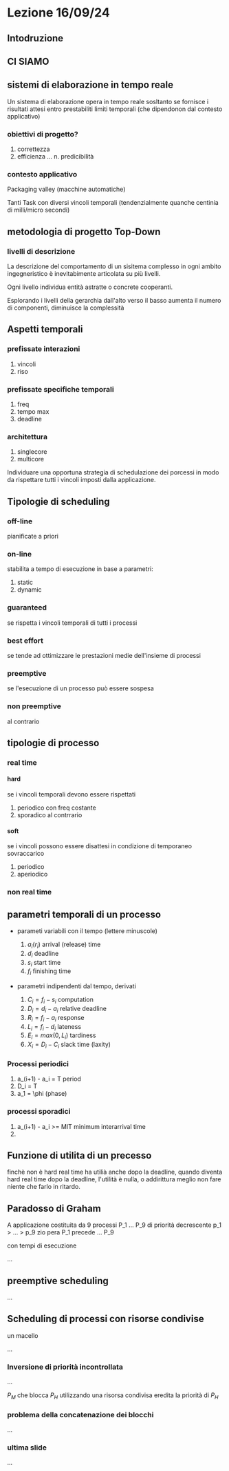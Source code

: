 # Lezione 16/09/24

## Intodruzione

## CI SIAMO

## sistemi di elaborazione in tempo reale

Un sistema di elaborazione opera in tempo reale sosltanto se fornisce i risultati attesi entro prestabiliti limiti temporali (che dipendonon dal contesto applicativo)

### obiettivi di progetto?

1. correttezza
2. efficienza
   ...
   n. predicibilità

### contesto applicativo

Packaging valley (macchine automatiche)

Tanti Task con diversi vincoli temporali (tendenzialmente quanche centinia di milli/micro secondi)

## metodologia di progetto Top-Down

### livelli di descrizione

La descrizione del comportamento di un sisitema complesso in ogni ambito ingegneristico è inevitabimente articolata su più livelli.

Ogni livello individua entità astratte o concrete cooperanti.

Esplorando i livelli della gerarchia dall'alto verso il basso aumenta il numero di componenti, diminuisce la complessità

## Aspetti temporali

### prefissate interazioni

1. vincoli
2. riso

### prefissate specifiche temporali

1. freq
2. tempo max
3. deadline

### architettura

1. singlecore
2. multicore

Individuare una opportuna strategia di schedulazione dei porcessi in modo da rispettare tutti i vincoli imposti dalla applicazione.

## Tipologie di scheduling

### off-line

pianificate a priori

### on-line

stabilita a tempo di esecuzione in base a parametri:

1. static
2. dynamic

### guaranteed

se rispetta i vincoli temporali di tutti i processi

### best effort

se tende ad ottimizzare le prestazioni medie dell'insieme di processi

### preemptive

se l'esecuzione di un processo può essere sospesa

### non preemptive

al contrario

## tipologie di processo

### real time

#### hard

se i vincoli temporali devono essere rispettati

1. periodico con freq costante
2. sporadico al contrrario

#### soft

se i vincoli possono essere disattesi in condizione di temporaneo sovraccarico

1. periodico
2. aperiodico

### non real time

## parametri temporali di un processo

- parameti variabili con il tempo (lettere minuscole)

  1. $a_i (r_i)$ arrival (release) time
  2. $d_i$ deadline
  3. $s_i$ start time
  4. $f_i$ finishing time

- parametri indipendenti dal tempo, derivati

  1. $C_i = f_i - s_i$ computation
  2. $D_i = d_i - a_i$ relative deadline
  3. $R_i = f_i - a_i$ response
  4. $L_i = f_i - d_i$ lateness
  5. $E_i = max(0, L_i)$ tardiness
  6. $X_i = D_i - C_i$ slack time (laxity)

### Processi periodici

1. a\_(i+1) - a_i = T period
2. D_i = T
3. a_1 = \phi (phase)

### processi sporadici

1. a\_(i+1) - a_i >= MIT minimum interarrival time
2.

## Funzione di utilita di un precesso

finchè non è hard real time ha utilià anche dopo la deadline, quando diventa hard real time dopo la deadline, l'utilità è nulla, o addirittura meglio non fare niente che farlo in ritardo.

## Paradosso di Graham

A applicazione costituita da 9 processi P_1 ... P_9
di priorità decrescente p_1 > ... > p_9
zio pera
P_1 precede ... P_9

con tempi di esecuzione

...

## preemptive scheduling

...

## Scheduling di processi con risorse condivise

un macello

...

### Inversione di priorità incontrollata

...

$P_M$ che blocca $P_H$ utilizzando una risorsa condivisa eredita la priorità di $P_H$

### problema della concatenazione dei blocchi

...

### ultima slide

...
